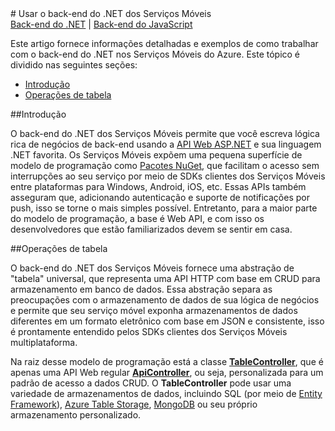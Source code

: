 ﻿<properties urlDisplayName="Use the Mobile Services .NET Backend" pageTitle="Usar o back-end do .NET dos Serviços Móveis - Serviços Móveis do Azure" metaKeywords="" description="Conheça os detalhes do modelo de programação de back-end do .NET para os serviços móveis do Azure, incluindo como trabalhar com dados da tabela, APIs, autenticação e trabalhos agendados" metaCanonical="" services="" documentationCenter="Mobile" title="Use the Mobile Services .NET Backend" authors="mahender" solutions="" manager="dwrede" editor="mollybos" />

<tags ms.service="mobile-services" ms.workload="mobile" ms.tgt_pltfrm="mobile-multiple" ms.devlang="multiple" ms.topic="article" ms.date="11/11/2014" ms.author="mahender" />
# Usar o back-end do .NET dos Serviços Móveis

<div class="dev-center-tutorial-subselector"><a href="/pt-br/documentation/articles/mobile-services-dotnet-backend-how-to-use/" title=".NET backend" class="current">Back-end do .NET</a> | <a href="/pt-br/documentation/articles/mobile-services-how-to-use-server-scripts/"  title="JavaScript backend">Back-end do JavaScript</a></div>

Este artigo fornece informações detalhadas e exemplos de como trabalhar com o back-end do .NET nos Serviços Móveis do Azure. Este tópico é dividido nas seguintes seções:

+ [Introdução](#intro)
+ [Operações de tabela](#table-scripts)

##<a name="intro"></a>Introdução

O back-end do .NET dos Serviços Móveis permite que você escreva lógica rica de negócios de back-end usando a [API Web ASP.NET](http://www.asp.net/web-api) e sua linguagem .NET favorita. Os Serviços Móveis expõem uma pequena superfície de modelo de programação como [Pacotes NuGet](http://www.nuget.org/packages?q=%22mobile+services+.net+backend%22), que facilitam o acesso sem interrupções ao seu serviço por meio de SDKs clientes dos Serviços Móveis entre plataformas para Windows, Android, iOS, etc. Essas APIs também asseguram que, adicionando autenticação e suporte de notificações por push, isso se torne o mais simples possível. Entretanto, para a maior parte do modelo de programação, a base é Web API, e com isso os desenvolvedores que estão familiarizados devem se sentir em casa. 

##<a name="table-scripts"></a>Operações de tabela

O back-end do .NET dos Serviços Móveis fornece uma abstração de "tabela" universal, que representa uma API HTTP com base em CRUD para armazenamento em banco de dados. Essa abstração separa as preocupações com o armazenamento de dados de sua lógica de negócios e permite que seu serviço móvel exponha armazenamentos de dados diferentes em um formato eletrônico com base em JSON e consistente, isso é prontamente entendido pelos SDKs clientes dos Serviços Móveis multiplataforma. 

Na raiz desse modelo de programação está a classe [**TableController<T>**](http://msdn.microsoft.com/library/dn643359.aspx), que é apenas uma API Web regular [**ApiController**](http://msdn.microsoft.com/library/system.web.http.apicontroller.aspx), ou seja, personalizada para um padrão de acesso a dados CRUD. O **TableController** pode usar uma variedade de armazenamentos de dados, incluindo SQL (por meio de [Entity Framework](http://msdn.microsoft.com/data/ef.aspx)), [Azure Table Storage](http://azure.microsoft.com/documentation/services/storage/), [MongoDB](http://www.mongodb.org) ou seu próprio armazenamento personalizado.
